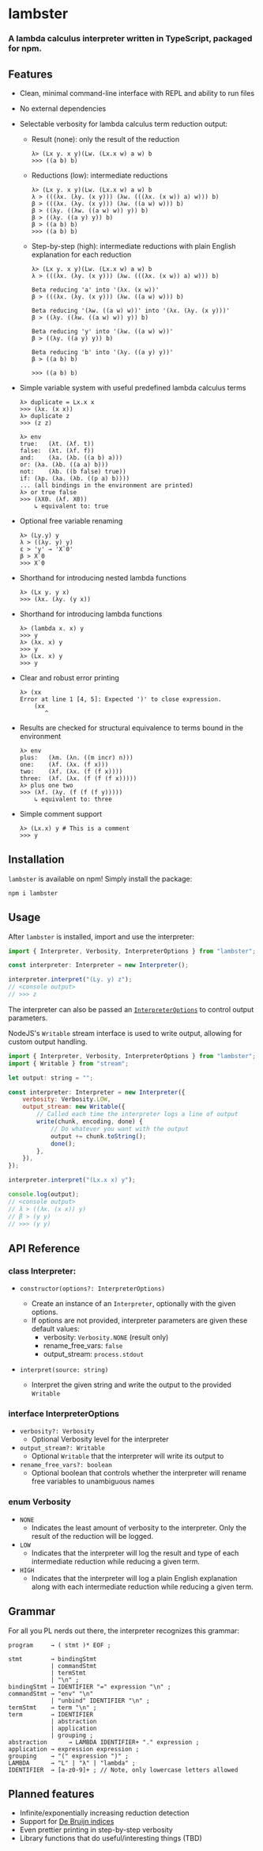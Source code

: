 # lambster

### A lambda calculus interpreter written in TypeScript, packaged for npm.

## Features

-   Clean, minimal command-line interface with REPL and ability to run files
-   No external dependencies
-   Selectable verbosity for lambda calculus term reduction output:

    -   Result (none): only the result of the reduction
        ```
        λ> (Lx y. x y)(Lw. (Lx.x w) a w) b
        >>> ((a b) b)
        ```
    -   Reductions (low): intermediate reductions
        ```
        λ> (Lx y. x y)(Lw. (Lx.x w) a w) b
        λ > (((λx. (λy. (x y))) (λw. (((λx. (x w)) a) w))) b)
        β > (((λx. (λy. (x y))) (λw. ((a w) w))) b)
        β > ((λy. ((λw. ((a w) w)) y)) b)
        β > ((λy. ((a y) y)) b)
        β > ((a b) b)
        >>> ((a b) b)
        ```
    -   Step-by-step (high): intermediate reductions with plain English explanation for each reduction

        ```
        λ> (Lx y. x y)(Lw. (Lx.x w) a w) b
        λ > (((λx. (λy. (x y))) (λw. (((λx. (x w)) a) w))) b)

        Beta reducing 'a' into '(λx. (x w))'
        β > (((λx. (λy. (x y))) (λw. ((a w) w))) b)

        Beta reducing '(λw. ((a w) w))' into '(λx. (λy. (x y)))'
        β > ((λy. ((λw. ((a w) w)) y)) b)

        Beta reducing 'y' into '(λw. ((a w) w))'
        β > ((λy. ((a y) y)) b)

        Beta reducing 'b' into '(λy. ((a y) y))'
        β > ((a b) b)

        >>> ((a b) b)
        ```

-   Simple variable system with useful predefined lambda calculus terms
    ```
    λ> duplicate = Lx.x x
    >>> (λx. (x x))
    λ> duplicate z
    >>> (z z)
    ```
    ```
    λ> env
    true:	(λt. (λf. t))
    false:	(λt. (λf. f))
    and:	(λa. (λb. ((a b) a)))
    or:	(λa. (λb. ((a a) b)))
    not:	(λb. ((b false) true))
    if:	(λp. (λa. (λb. ((p a) b))))
    ... (all bindings in the environment are printed)
    λ> or true false
    >>> (λX0. (λf. X0))
        ↳ equivalent to: true
    ```
-   Optional free variable renaming

    ```
    λ> (Ly.y) y
    λ > ((λy. y) y)
    ε > 'y' → 'X`0'
    β > X`0
    >>> X`0
    ```

-   Shorthand for introducing nested lambda functions
    ```
    λ> (Lx y. y x)
    >>> (λx. (λy. (y x))
    ```
-   Shorthand for introducing lambda functions
    ```
    λ> (lambda x. x) y
    >>> y
    λ> (λx. x) y
    >>> y
    λ> (Lx. x) y
    >>> y
    ```
-   Clear and robust error printing

    ```
    λ> (xx
    Error at line 1 [4, 5]: Expected ')' to close expression.
        (xx
           ^
    ```

-   Results are checked for structural equivalence to terms bound in the environment

    ```
    λ> env
    plus:	(λm. (λn. ((m incr) n)))
    one:	(λf. (λx. (f x)))
    two:	(λf. (λx. (f (f x))))
    three:	(λf. (λx. (f (f (f x)))))
    λ> plus one two
    >>> (λf. (λy. (f (f (f y)))))
        ↳ equivalent to: three
    ```

-   Simple comment support
    ```
    λ> (Lx.x) y # This is a comment
    >>> y
    ```

## Installation

`lambster` is available on npm! Simply install the package:

```
npm i lambster
```

## Usage

After `lambster` is installed, import and use the interpreter:

```js
import { Interpreter, Verbosity, InterpreterOptions } from "lambster";

const interpreter: Interpreter = new Interpreter();

interpreter.interpret("(Ly. y) z");
// <console output>
// >>> z
```

The interpreter can also be passed an [`InterpreterOptions`](#interface-InterpreterOptions) to control output parameters.

NodeJS's `Writable` stream interface is used to write output, allowing for custom output handling.

```js
import { Interpreter, Verbosity, InterpreterOptions } from "lambster";
import { Writable } from "stream";

let output: string = "";

const interpreter: Interpreter = new Interpreter({
    verbosity: Verbosity.LOW,
    output_stream: new Writable({
        // Called each time the interpreter logs a line of output
        write(chunk, encoding, done) {
            // Do whatever you want with the output
            output += chunk.toString();
            done();
        },
    }),
});

interpreter.interpret("(Lx.x x) y");

console.log(output);
// <console output>
// λ > ((λx. (x x)) y)
// β > (y y)
// >>> (y y)
```

## API Reference

### class Interpreter:

-   `constructor(options?: InterpreterOptions)`

    -   Create an instance of an `Interpreter`, optionally with the given options.
    -   If options are not provided, interpreter parameters are given these default values:
        -   verbosity: `Verbosity.NONE` (result only)
        -   rename_free_vars: `false`
        -   output_stream: `process.stdout`

-   `interpret(source: string)`
    -   Interpret the given string and write the output to the provided `Writable`

### interface InterpreterOptions

-   `verbosity?: Verbosity`
    -   Optional Verbosity level for the interpreter
-   `output_stream?: Writable`
    -   Optional `Writable` that the interpreter will write its output to
-   `rename_free_vars?: boolean`
    -   Optional boolean that controls whether the interpreter will rename free variables to unambiguous names

### enum Verbosity

-   `NONE`
    -   Indicates the least amount of verbosity to the interpreter. Only the result of the reduction will be logged.
-   `LOW`
    -   Indicates that the interpreter will log the result and type of each intermediate reduction while reducing a given term.
-   `HIGH`
    -   Indicates that the interpreter will log a plain English explanation along with each intermediate reduction while reducing a given term.

## Grammar

For all you PL nerds out there, the interpreter recognizes this grammar:

```
program     → ( stmt )* EOF ;

stmt        → bindingStmt
            | commandStmt
            | termStmt
            | "\n" ;
bindingStmt → IDENTIFIER "=" expression "\n" ;
commandStmt → "env" "\n"
            | "unbind" IDENTIFIER "\n" ;
termStmt    → term "\n" ;
term        → IDENTIFIER
            | abstraction
            | application
            | grouping ;
abstraction      → LAMBDA IDENTIFIER+ "." expression ;
application → expression expression ;
grouping    → "(" expression ")" ;
LAMBDA      → "L" | "λ" | "lambda" ;
IDENTIFIER  → [a-z0-9]+ ; // Note, only lowercase letters allowed
```

## Planned features

-   Infinite/exponentially increasing reduction detection
-   Support for [De Bruijn indices](https://en.wikipedia.org/wiki/De_Bruijn_index)
-   Even prettier printing in step-by-step verbosity
-   Library functions that do useful/interesting things (TBD)
